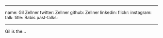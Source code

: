 
---
name: Gil Zellner
twitter: Zellner
github: Zellner
linkedin: 
flickr: 
instagram: 
talk:
title: Babis
past-talks:


---

Gil is the... 
